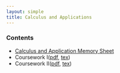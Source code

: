 ```yaml
---
layout: simple
title: Calculus and Applications
---
```


### Contents

- [Calculus and Application Memory Sheet](/study/Imperial_mathematics/year_1/Calculus_and_applications/CA_sheet)
- Coursework I([pdf](/study/Imperial_mathematics/year_1/Calculus_and_applications/Coursework/CA_coursework_1.pdf), [tex](https://github.com/EinHungerkuenstler/MATH40004-Calculus-and-Applications-I-2022-2023-Cousework-I))
- Coursework II([pdf](/study/Imperial_mathematics/year_1/Calculus_and_applications/Coursework/CA_Coursework_II.pdf), [tex](https://github.com/EinHungerkuenstler/MATH40004-Calculus-and-Applications-I-2022-2023-Cousework-II/tree/main))